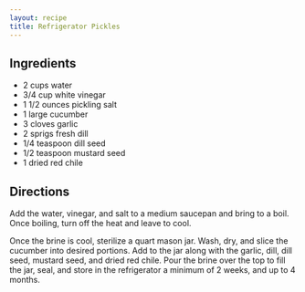 ```yaml
---
layout: recipe
title: Refrigerator Pickles
---
```


## Ingredients

* 2 cups water
* 3/4 cup white vinegar
* 1 1/2 ounces pickling salt
* 1 large cucumber
* 3 cloves garlic
* 2 sprigs fresh dill
* 1/4 teaspoon dill seed
* 1/2 teaspoon mustard seed
* 1 dried red chile

## Directions

Add the water, vinegar, and salt to a medium saucepan and bring to a boil. Once boiling, turn off the heat and leave to cool.

Once the brine is cool, sterilize a quart mason jar. Wash, dry, and slice the cucumber into desired portions. Add to the jar along with the garlic, dill, dill seed, mustard seed, and dried red chile. Pour the brine over the top to fill the jar, seal, and store in the refrigerator a minimum of 2 weeks, and up to 4 months.